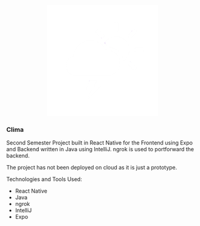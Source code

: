 
<div id="header" align="center">
  <img src="Picture1.png"/>
</div>
<p align = "center" >

### Clima
</p>

Second Semester Project built in React Native for the Frontend using Expo and Backend written in Java using IntelliJ. ngrok is used to portforward the backend. 

The project has not been deployed on cloud as it is just a prototype.

Technologies and Tools Used:
- React Native
- Java
- ngrok
- IntelliJ
- Expo


